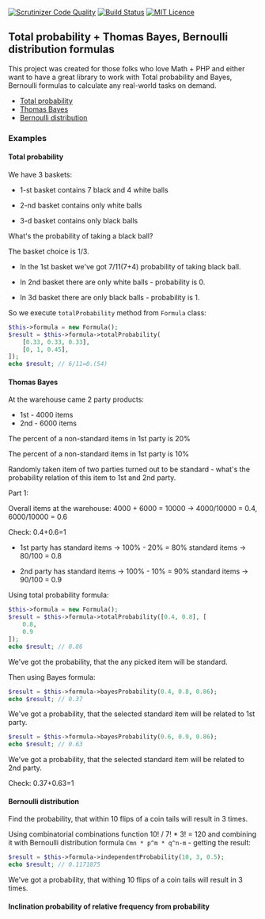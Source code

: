 [![Scrutinizer Code Quality](https://scrutinizer-ci.com/g/arthurkushman/total_probability/badges/quality-score.png?b=master)](https://scrutinizer-ci.com/g/arthurkushman/total_probability/?branch=master)
[![Build Status](https://scrutinizer-ci.com/g/arthurkushman/total_probability/badges/build.png?b=master)](https://scrutinizer-ci.com/g/arthurkushman/total_probability/build-status/master)
[![MIT Licence](https://badges.frapsoft.com/os/mit/mit.svg?v=103)](https://opensource.org/licenses/mit-license.php)

## Total probability + Thomas Bayes, Bernoulli distribution formulas

This project was created for those folks who love Math + PHP and either want to have 
a great library to work with Total probability and Bayes, Bernoulli formulas 
to calculate any real-world tasks on demand.
  
* [Total probability](#user-content-total-probability)  
* [Thomas Bayes](#user-content-thomas-bayes)
* [Bernoulli distribution](#user-content-bernoulli-distribution)
  
### Examples

#### Total probability 
We have 3 baskets:

- 1-st basket contains 7 black and 4 white balls

- 2-nd basket contains only white balls

- 3-d basket contains only black balls

What's the probability of taking a black ball?

The basket choice is 1/3.

- In the 1st basket we've got 7/11(7+4) probability of taking black ball.

- In 2nd basket there are only white balls - probability is 0.

- In 3d basket there are only black balls - probability is 1.

So we execute ```totalProbability``` method from ```Formula``` class:
```php
$this->formula = new Formula();
$result = $this->formula->totalProbability(
    [0.33, 0.33, 0.33],
    [0, 1, 0.45],
]);
echo $result; // 6/11=0.(54)
```

#### Thomas Bayes
At the warehouse came 2 party products:
- 1st - 4000 items
- 2nd - 6000 items

The percent of a non-standard items in 1st party is 20%

The percent of a non-standard items in 1st party is 10%

Randomly taken item of two parties turned out to be standard - what's the probability 
relation of this item to 1st and 2nd party.  

Part 1:

Overall items at the warehouse: 4000 + 6000 = 10000 -> 4000/10000 = 0.4, 6000/10000 = 0.6

Check: 0.4+0.6=1

- 1st party has standard items -> 100% - 20% = 80% standard items -> 80/100 = 0.8

- 2nd party has standard items -> 100% - 10% = 90% standard items -> 90/100 = 0.9

Using total probability formula:
```php
$this->formula = new Formula();
$result = $this->formula->totalProbability([0.4, 0.8], [
    0.8,
    0.9
]);
echo $result; // 0.86
```
We've got the probability, that the any picked item will be standard. 

Then using Bayes formula:
```php
$result = $this->formula->bayesProbability(0.4, 0.8, 0.86);
echo $result; // 0.37
```
We've got a probability, that the selected standard item will be related to 1st party.

```php
$result = $this->formula->bayesProbability(0.6, 0.9, 0.86);
echo $result; // 0.63
```
We've got a probability, that the selected standard item will be related to 2nd party.

Check: 0.37+0.63=1

#### Bernoulli distribution

Find the probability, that within 10 flips of a coin tails will result in 3 times.
 
Using combinatorial combinations function 10! / 7! * 3! = 120 
and combining it with Bernoulli distribution formula ```Cmn * p^m * q^n-m``` - getting the result:

```php
$result = $this->formula->independentProbability(10, 3, 0.5);
echo $result; // 0.1171875
```
We've got a probability, that withing 10 flips of a coin tails will result in 3 times.

#### Inclination probability of relative frequency from probability

